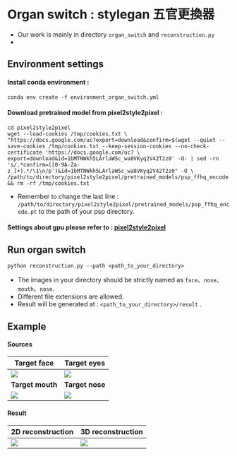 # Organ switch : stylegan 五官更換器
    
* Our work is mainly in directory `organ_switch` and `reconstruction.py`
* 
## Environment settings

#### Install conda environment : 
```
conda env create -f environment_organ_switch.yml
```

#### Download pretrained model from pixel2style2pixel : 

```
cd pixel2style2pixel
wget --load-cookies /tmp/cookies.txt \
"https://docs.google.com/uc?export=download&confirm=$(wget --quiet --save-cookies /tmp/cookies.txt --keep-session-cookies --no-check-certificate 'https://docs.google.com/uc? \
export=download&id=1bMTNWkh5LArlaWSc_wa8VKyq2V42T2z0' -O- | sed -rn 's/.*confirm=([0-9A-Za-z_]+).*/\1\n/p')&id=1bMTNWkh5LArlaWSc_wa8VKyq2V42T2z0" -O \
/path/to/directory/pixel2style2pixel/pretrained_models/psp_ffhq_encode.pt && rm -rf /tmp/cookies.txt
```
* Remember to change the last line : `/path/to/directory/pixel2style2pixel/pretrained_models/psp_ffhq_encode.pt` 
to the path of your psp directory.

#### Settings about gpu please refer to : [pixel2style2pixel](https://github.com/eladrich/pixel2style2pixel)

## Run organ switch
```
python reconstruction.py --path <path_to_your_directory>
```

* The images in your directory should be strictly named as `face`、`nose`、`mouth`、`nose`. 
* Different file extensions are allowed.
* Result will be generated at : `<path_to_your_directory>/result` .


## Example

#### Sources
| Target face                          | Target eyes                          |
| ------------------------------------ | ------------------------------------ |
| ![](https://i.imgur.com/DDpA1WE.jpg) | ![](https://i.imgur.com/nXx1Klt.jpg) |
| **Target mouth**                     | **Target nose**                      |
| ![](https://i.imgur.com/EuLFjfk.jpg) | ![](https://i.imgur.com/HY91e6x.jpg) |


#### Result

| 2D reconstruction                    | 3D reconstruction                    |
| ------------------------------------ | ------------------------------------ |
| ![](https://i.imgur.com/XIBY50t.jpg) | ![](https://i.imgur.com/TbB2L0P.png) |
